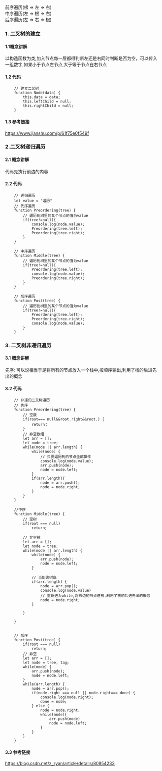前序遍历(根 => 左 => 右)  
中序遍历(左 => 根 => 右)  
后序遍历(左 => 右 => 根)
### 1. 二叉树的建立
#### 1.1概念讲解
以构造函数为类,加入节点每一层都得判断左还是右同时判断是否为空，可以传入一组数字,如果小于节点左节点,大于等于节点在右节点
#### 1.2 代码
		// 建立二叉树
		function Node(data) {
			this.data = data;
			this.leftChild = null;
			this.rightChild = null;
		}
#### 1.3 参考链接
https://www.jianshu.com/p/61f75e0f549f
### 2.二叉树递归遍历
#### 2.1 概念讲解
代码先执行前边的内容
#### 2.2 代码
		// 递归遍历
		let value = "遍历"
		// 先序遍历
		function Preordering(tree) {
			// 遍历到树里的某个节点的值为value
			if(tree!=null){
				console.log(node.value);
				Preordering(tree.left);
				Preordering(tree.right);
			}
		}

		// 中序遍历
		function Middle(tree) {
			// 遍历到树里的某个节点的值为value
			if(tree!=null){
				Preordering(tree.left);
				console.log(node.value);
				Preordering(tree.right);
			}
		}

		// 后序遍历
		function Post(tree) {
			// 遍历到树里的某个节点的值为value
			if(tree!=null){
				Preordering(tree.left);
				Preordering(tree.right);
				console.log(node.value);
			}
		}
### 3. 二叉树非递归遍历
#### 3.1 概念讲解
先序: 可以说相当于是将所有的节点放入一个栈中,按顺序输出,利用了栈的后进先出的概念
#### 3.2 代码
		// 非递归二叉树遍历
		// 先序
		function Preordering(tree) {
			// 空数
			if(root=== null&&root.right&&root.) {
				return；
			}
			// 非空数组
			let arr = [];
			let node = tree;
			while(node || arr.length) {
				while(node) {
					// 只要遍历到的节点全部操作
					console.log(node.value);
					arr.push(node);
					node = node.left;
				}
				if(arr.length){
					node = arr.push();
					node = node.right;
				}
			}
		}

		//中序
		function Middle(tree) {
			// 空树
			if(root === null)
				return;
			
			// 非空树
			let arr = [];
			let node = tree;
			while(node || arr.length) {
				while(node) {
					arr.push(node);
					node = node.left;
				}

				// 当到达树底
				if(arr.length) {
					node = arr.pop();
					console.log(node.value)
					// 重新进入while,将右边的节点进栈,利用了栈的后进先出的概念
					node = node.right;
				}

			}

		}


		// 后序
		function Post(tree) {
			if(root === null)
				return;
			// 非空
			let arr = [];
			let node = tree, tag;
			while(node) {
				arr.push(node);
				node = node.left;
			}
			while(arr.length) {
				node = arr.pop();
				if(node.right === null || node.right=== done) {
					console.log(node.right);
					done = node;
				} else {
					node = node.right;
					while(node){
						arr.push(node)
						node = node.left;
					}
				}
			}
		}
#### 3.3 参考链接
https://blog.csdn.net/z_ryan/article/details/80854233
